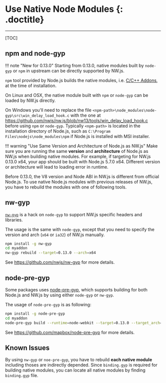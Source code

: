 # Use Native Node Modules {: .doctitle}
---

[TOC]

## npm and node-gyp

!!! note "New for 0.13.0"
    Starting from 0.13.0, native modules built by `node-gyp` or `npm` in upstream can be directly supported by NW.js.

`npm` tool provided by Node.js builds the native modules, i.e. [C/C++ Addons](https://nodejs.org/api/addons.html), at the time of installation.

On Linux and OSX, the native module built with `npm` or `node-gyp` can be loaded by NW.js directly.

On Windows you'll need to replace the file
`<npm-path>\node_modules\node-gyp\src\win_delay_load_hook.c` with the one at https://github.com/nwjs/nw.js/blob/nw13/tools/win_delay_load_hook.c before using `npm` or `node-gyp`. Typically `<npm-path>` is located in the installation directory of Node.js, such as `C:\Program Files\nodejs\node_modules\npm` if Node.js is installed with MSI installer.

!!! warning "Use Same Version and Architecture of Node.js as NW.js"
    Make sure you are running the same **version** and **architecture** of Node.js as NW.js when building native modules. For example, if targeting for NW.js 0.13.0 x64, your app should be built with Node.js 5.7.0 x64. Different version or architecture will lead to loading error in runtime.

Before 0.13.0, the V8 version and Node ABI in NW.js is different from official Node.js. To use native Node.js modules with previous releases of NW.js, you have to rebuild the modules with one of following tools.

## nw-gyp

[`nw-gyp`](https://github.com/nwjs/nw-gyp) is a hack on `node-gyp` to support NW.js specific headers and libraries. 

The usage is the same with `node-gyp`, except that you need to specify the version and arch (`x64` or `ia32`) of NW.js manually. 

````bash
npm install -g nw-gyp
cd myaddon
nw-gyp rebuild --target=0.13.0 --arch=x64
````

See https://github.com/nwjs/nw-gyp for more details.

## node-pre-gyp

Some packages uses [node-pre-gyp](https://github.com/mapbox/node-pre-gyp), which supports building for both Node.js and NW.js by using either `node-gyp` or `nw-gyp`.

The usage of `node-pre-gyp` is as following:
````bash
npm install -g node-pre-gyp
cd myaddon
node-pre-gyp build --runtime=node-webkit --target=0.13.0 --target_arch=x64
````

See https://github.com/mapbox/node-pre-gyp for more details.

## Known Issues

By using `nw-gyp` or `noe-pre-gyp`, you have to rebuild **each native module** including thoses are indirectly depended. Since `binding.gyp` is required for building native modules, you can locate all native modules by finding `binding.gyp` file.

